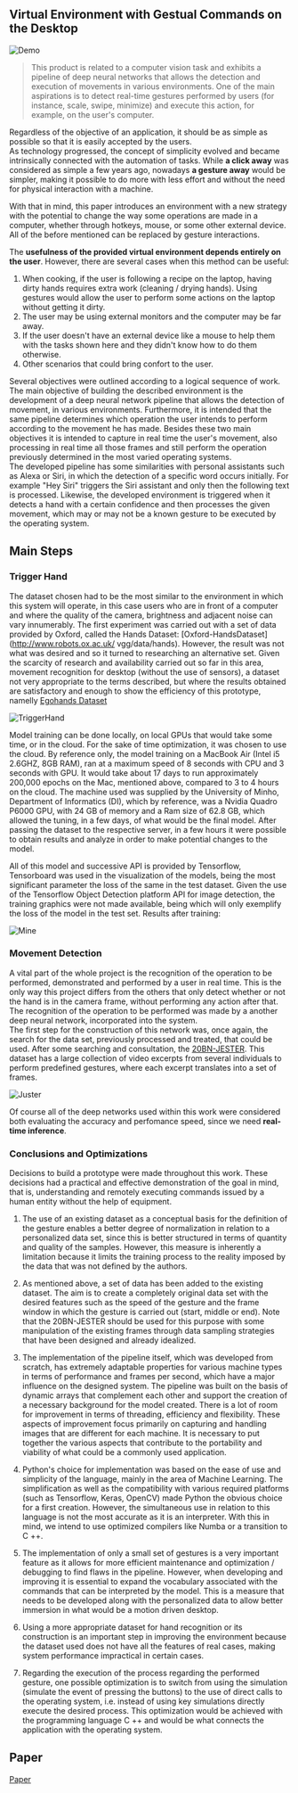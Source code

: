 ## Virtual Environment with Gestual Commands on the Desktop
![Demo](https://github.com/GuilhermeViveiros/LEI/blob/master/images/demo.gif)


> This product is related to a computer vision task and exhibits a pipeline of deep neural networks that allows the detection and execution of movements in various environments. One of the main aspirations is to detect real-time gestures performed by users (for instance, scale, swipe, minimize) and execute this action, for example, on the user's computer.

Regardless of the objective of an application, it should be as simple as possible so that it is easily accepted by the users.\
As technology progressed, the concept of simplicity evolved and became intrinsically connected with the automation of tasks. While **a click away** was considered as simple a few years ago, nowadays **a gesture away** would be simpler, making it possible to do more with less effort and without the need for physical interaction with a machine.
 
With that in mind, this paper introduces an environment with a new strategy with the potential to change the way some operations are made in a computer, whether through hotkeys, mouse, or some other external device. All of the before mentioned can be replaced by gesture interactions.

The **usefulness of the provided virtual environment depends entirely on the user**. However, there are several cases when this method can be useful:
    
 1. When cooking, if the user is following a recipe on the laptop, having dirty hands requires extra work (cleaning / drying hands). Using gestures would allow the user to perform some actions on the laptop without getting it dirty.
 2. The user may be using external monitors and the computer may be far away.
 3. If the user doesn't have an external device like a mouse to help them with the tasks shown here and they didn't know how to do them otherwise.
 4. Other scenarios that could bring confort to the user.


Several objectives were outlined according to a logical sequence of work.\
The main objective of building the described environment is the development of a deep neural network pipeline that allows the detection of movement, in various environments. Furthermore, it is intended that the same pipeline determines which operation the user intends to perform according to the movement he has made. Besides these two main objectives it is intended to capture in real time the user's movement, also processing in real time all those frames and still perform the operation previously determined in the most varied operating systems.\
The developed pipeline has some similarities with personal assistants such as Alexa or Siri, in which the detection of a specific word occurs initially. For example "Hey Siri" triggers the Siri assistant and only then the following text is processed. Likewise, the developed environment is triggered when it detects a hand with a certain confidence and then processes the given movement, which may or may not be a known gesture to be executed by the operating system.


## Main Steps

### Trigger Hand

The dataset chosen had to be the most similar to the environment in which this system will operate, in this case users who are in front of a computer and where the quality of the camera, brightness and adjacent noise can vary innumerably.
The first experiment was carried out with a set of data provided by Oxford, called the Hands Dataset: [Oxford-HandsDataset](http://www.robots.ox.ac.uk/ vgg/data/hands). However, the result was not what was desired and so it turned to researching an alternative set. Given the scarcity of research and availability carried out so far in this area, movement recognition for desktop (without the use of sensors), a dataset not very appropriate to the terms described, but where the results obtained are satisfactory and enough to show the efficiency of this prototype, namelly [Egohands Dataset](http://vision.soic.indiana.edu/projects/egohands)

![TriggerHand](https://github.com/GuilhermeViveiros/LEI/blob/master/images/Egohands-Dataset.png)


Model training can be done locally, on local GPUs that would take some time, or in the cloud. For the sake of time optimization, it was chosen to use the cloud. By reference only, the model training on a MacBook Air (Intel i5 2.6GHZ, 8GB RAM), ran at a maximum speed of 8 seconds with CPU and 3 seconds with GPU. It would take about 17 days to run approximately 200,000 epochs on the Mac, mentioned above, compared to 3 to 4 hours on the cloud. 
The machine used was supplied by the University of Minho, Department of Informatics (DI), which by reference, was a Nvidia Quadro P6000 GPU, with 24 GB of memory and a Ram size of 62.8 GB, which allowed the tuning, in a few days, of what would be the final model.
After passing the dataset to the respective server, in a few hours it were possible to obtain results and analyze in order to make potential changes to the model.
   
All of this model and successive API is provided by Tensorflow, Tensorboard was used in the visualization of the models, being the most significant parameter the loss of the same in the test dataset. Given the use of the Tensorflow Object Detection platform API for image detection, the training graphics were not made available, being which will only exemplify the loss of the model in the test set.
Results after training:

![Mine](https://github.com/GuilhermeViveiros/LEI/blob/master/images/Hand-classification.png)


### Movement Detection

A vital part of the whole project is the recognition of the operation to be performed, demonstrated and performed by a user in real time. This is the only way this project differs from the others that only detect whether or not the hand is in the camera frame, without performing any action after that.\
The recognition of the operation to be performed was made by a another deep neural network, incorporated into the system.\
The first step for the construction of this network was, once again, the search for the data set, previously processed and treated, that could be used. After some searching and consultation, the [20BN-JESTER](https://20bn.com/datasets/jester).
This dataset has a large collection of video excerpts from several individuals to perform predefined gestures, where each excerpt translates into a set of frames.

![Juster](https://github.com/GuilhermeViveiros/LEI/blob/master/images/20BN-JESTER.png)

Of course all of the deep networks used within this work were considered both evaluating the accuracy and perfomance speed, since we need **real-time inference**.


### Conclusions and Optimizations

Decisions to build a prototype were made throughout this work. These decisions had a practical and effective demonstration of the goal in mind, that is, understanding and remotely executing commands issued by a human entity without the help of equipment.

1. The use of an existing dataset as a conceptual basis for the definition of the gesture enables a better degree of normalization in relation to a personalized data set, since this is better structured in terms of quantity and quality of the samples. However, this measure is inherently a limitation because it limits the training process to the reality imposed by the data that was not defined by the authors.

2. As mentioned above, a set of data has been added to the existing dataset. The aim is to create a completely original data set with the desired features such as the speed of the gesture and the frame window in which the gesture is carried out (start, middle or end). Note that the 20BN-JESTER should be used for this purpose with some manipulation of the existing frames through data sampling strategies that have been designed and already idealized.
 
3. The implementation of the pipeline itself, which was developed from scratch, has extremely adaptable properties for various machine types in terms of performance and frames per second, which have a major influence on the designed system. The pipeline was built on the basis of dynamic arrays that complement each other and support the creation of a necessary background for the model created. There is a lot of room for improvement in terms of threading, efficiency and flexibility. These aspects of improvement focus primarily on capturing and handling images that are different for each machine. It is necessary to put together the various aspects that contribute to the portability and viability of what could be a commonly used application.

4. Python's choice for implementation was based on the ease of use and simplicity of the language, mainly in the area of Machine Learning. The simplification as well as the compatibility with various required platforms (such as Tensorflow, Keras, OpenCV) made Python the obvious choice for a first creation. However, the simultaneous use in relation to this language is not the most accurate as it is an interpreter. With this in mind, we intend to use optimized compilers like Numba or a transition to C ++.

5. The implementation of only a small set of gestures is a very important feature as it allows for more efficient maintenance and optimization / debugging to find flaws in the pipeline. However, when developing and improving it is essential to expand the vocabulary associated with the commands that can be interpreted by the model. This is a measure that needs to be developed along with the personalized data to allow better immersion in what would be a motion driven desktop.

6. Using a more appropriate dataset for hand recognition or its construction is an important step in improving the environment because the dataset used does not have all the features of real cases, making system performance impractical in certain cases.

7. Regarding the execution of the process regarding the performed gesture, one possible optimization is to switch from using the simulation (simulate the event of pressing the buttons) to the use of direct calls to the operating system, i.e. instead of using key simulations directly execute the desired process. This optimization would be achieved with the programming language C ++ and would be what connects the application with the operating system.


## Paper
[Paper](https://github.com/GuilhermeViveiros/LEI/blob/master/publishedVersion.pdf)
